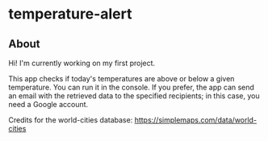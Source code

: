 # temperature-alert

## About
Hi! I'm currently working on my first project. 

<p>This app checks if today's temperatures are above or below a given temperature. You can run it in the console. If you prefer, the app can send an email with the retrieved data to the specified recipients; in this case, you need a Google account.</p>

Credits for the world-cities database:
https://simplemaps.com/data/world-cities
